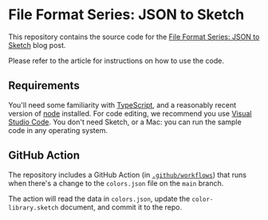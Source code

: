 # File Format Series: JSON to Sketch

This repository contains the source code for the [File Format Series: JSON to Sketch](https://www.sketch.com/blog/2022/01/10/open-format-modify-sketch-files-programmatically-json-to-sketch/) blog post.

Please refer to the article for instructions on how to use the code.

## Requirements

You'll need some familiarity with [TypeScript](https://typescriptlang.org), and a reasonably recent version of [node](https://nodejs.org) installed. For code editing, we recommend you use [Visual Studio Code](https://code.visualstudio.com). You don't need Sketch, or a Mac: you can run the sample code in any operating system.

## GitHub Action

The repository includes a GitHub Action (in [`.github/workflows`](https://github.com/sketch-hq/file-format-series-json-to-sketch/blob/main/.github/workflows/update-sketch.yml)) that runs when there's a change to the `colors.json` file on the `main` branch.

The action will read the data in `colors.json`, update the `color-library.sketch` document, and commit it to the repo.
